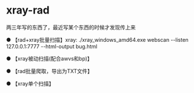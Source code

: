 # xray-rad
两三年写的东西了，最近写某个东西的时候才发现传上来

● 【rad+xray批量扫描】xray: ./xray_windows_amd64.exe webscan --listen 127.0.0.1:7777 --html-output bug.html

● 【xray被动扫描(配合awvs和bp)】

● 【rad批量爬取，导出为TXT文件】

● 【xray单个扫描】
